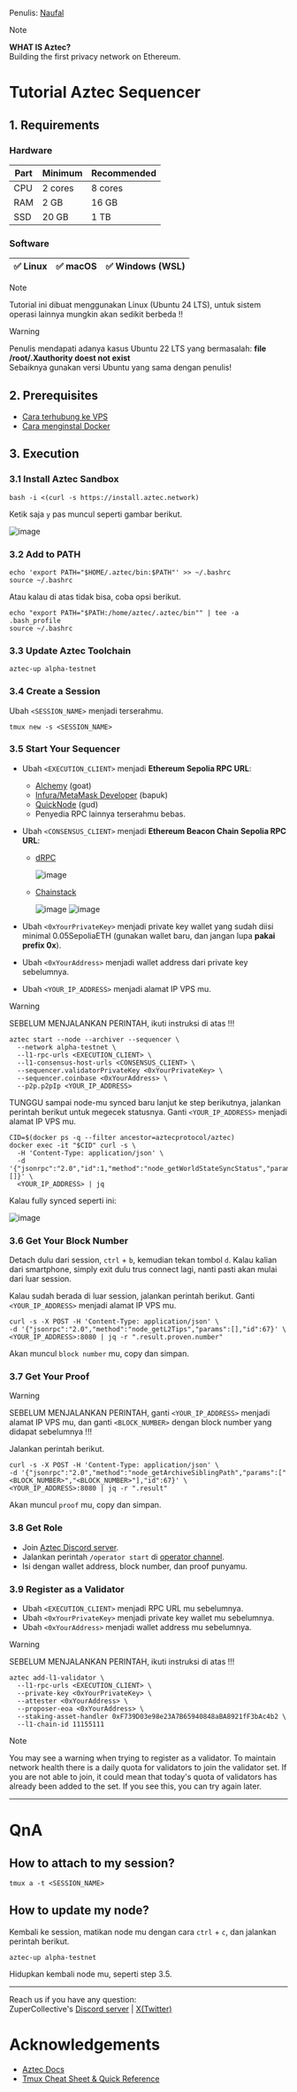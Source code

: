 Penulis: [Naufal](https://x.com/0xfal)

> [!NOTE]
> **WHAT IS Aztec?**\
> Building the first privacy network on Ethereum.

# Tutorial Aztec Sequencer

## 1. Requirements

### Hardware

| Part | Minimum | Recommended |
| ------------- | ------------- | ------------- |
| CPU | 2 cores | 8 cores |
| RAM | 2 GB | 16 GB |
| SSD | 20 GB | 1 TB |

### Software

| ✅ Linux | ✅ macOS | ✅ Windows (WSL) |
| ------------- | ------------- | ------------- |

> [!NOTE]
> Tutorial ini dibuat menggunakan Linux (Ubuntu 24 LTS), untuk sistem operasi lainnya mungkin akan sedikit berbeda !!

> [!WARNING]
> Penulis mendapati adanya kasus Ubuntu 22 LTS yang bermasalah: **file /root/.Xauthority doest not exist**\
> Sebaiknya gunakan versi Ubuntu yang sama dengan penulis!

## 2. Prerequisites

- [Cara terhubung ke VPS](https://github.com/ZuperHunt/Connect-to-VPS)
- [Cara menginstal Docker](https://github.com/zupercollective/Installing-Docker)

## 3. Execution

### 3.1 Install Aztec Sandbox

```
bash -i <(curl -s https://install.aztec.network)
```

Ketik saja `y` pas muncul seperti gambar berikut.

![image](https://github.com/user-attachments/assets/147ccf0f-0f4b-4655-b526-9bc764229ebb)

### 3.2 Add to PATH

```
echo 'export PATH="$HOME/.aztec/bin:$PATH"' >> ~/.bashrc
source ~/.bashrc
```

Atau kalau di atas tidak bisa, coba opsi berikut.

```
echo "export PATH="$PATH:/home/aztec/.aztec/bin"" | tee -a .bash_profile
source ~/.bashrc
```

### 3.3 Update Aztec Toolchain

```
aztec-up alpha-testnet
```

### 3.4 Create a Session

Ubah `<SESSION_NAME>` menjadi terserahmu.

```
tmux new -s <SESSION_NAME>
```

### 3.5 Start Your Sequencer

- Ubah `<EXECUTION_CLIENT>` menjadi **Ethereum Sepolia RPC URL**:
  - [Alchemy](https://dashboard.alchemy.com/chains/eth?network=ETH_SEPOLIA) (goat)
  - [Infura/MetaMask Developer](https://developer.metamask.io/key/all-endpoints) (bapuk)
  - [QuickNode](https://dashboard.quicknode.com/endpoints/new/ETH/ethereum-sepolia) (gud)
  - Penyedia RPC lainnya terserahmu bebas.

- Ubah `<CONSENSUS_CLIENT>` menjadi **Ethereum Beacon Chain Sepolia RPC URL**:
  - [dRPC](https://drpc.org/login)
  
    ![image](https://github.com/user-attachments/assets/13c0d6b3-d244-4e66-9566-e78bad959327)
  
  - [Chainstack](https://console.chainstack.com/nodes)
  
    ![image](https://github.com/user-attachments/assets/89b297f6-7618-4663-9f28-4d147b5bd66e)
    ![image](https://github.com/user-attachments/assets/82d26203-bab0-4b30-859b-a648cbc280c4)

- Ubah `<0xYourPrivateKey>` menjadi private key wallet yang sudah diisi minimal 0.05SepoliaETH (gunakan wallet baru, dan jangan lupa **pakai prefix 0x**).
- Ubah `<0xYourAddress>` menjadi wallet address dari private key sebelumnya.
- Ubah `<YOUR_IP_ADDRESS>` menjadi alamat IP VPS mu.

> [!WARNING]
> SEBELUM MENJALANKAN PERINTAH, ikuti instruksi di atas !!!

```
aztec start --node --archiver --sequencer \
  --network alpha-testnet \
  --l1-rpc-urls <EXECUTION_CLIENT> \
  --l1-consensus-host-urls <CONSENSUS_CLIENT> \
  --sequencer.validatorPrivateKey <0xYourPrivateKey> \
  --sequencer.coinbase <0xYourAddress> \
  --p2p.p2pIp <YOUR_IP_ADDRESS>
```

TUNGGU sampai node-mu synced baru lanjut ke step berikutnya, jalankan perintah berikut untuk megecek statusnya. Ganti `<YOUR_IP_ADDRESS>` menjadi alamat IP VPS mu.

```
CID=$(docker ps -q --filter ancestor=aztecprotocol/aztec)
docker exec -it "$CID" curl -s \
  -H 'Content-Type: application/json' \
  -d '{"jsonrpc":"2.0","id":1,"method":"node_getWorldStateSyncStatus","params":[]}' \
  <YOUR_IP_ADDRESS> | jq
```

Kalau fully synced seperti ini:

![image](https://github.com/user-attachments/assets/b3441eee-9318-4434-b9d6-3384a2f76738)

### 3.6 Get Your Block Number

Detach dulu dari session, `ctrl` + `b`, kemudian tekan tombol `d`. Kalau kalian dari smartphone, simply exit dulu trus connect lagi, nanti pasti akan mulai dari luar session.

Kalau sudah berada di luar session, jalankan perintah berikut. Ganti `<YOUR_IP_ADDRESS>` menjadi alamat IP VPS mu.

```
curl -s -X POST -H 'Content-Type: application/json' \
-d '{"jsonrpc":"2.0","method":"node_getL2Tips","params":[],"id":67}' \
<YOUR_IP_ADDRESS>:8080 | jq -r ".result.proven.number"
```

Akan muncul `block number` mu, copy dan simpan.

### 3.7 Get Your Proof

> [!WARNING]
> SEBELUM MENJALANKAN PERINTAH, ganti `<YOUR_IP_ADDRESS>` menjadi alamat IP VPS mu, dan ganti `<BLOCK_NUMBER>` dengan block number yang didapat sebelumnya !!!

Jalankan perintah berikut.

```
curl -s -X POST -H 'Content-Type: application/json' \
-d '{"jsonrpc":"2.0","method":"node_getArchiveSiblingPath","params":["<BLOCK_NUMBER>","<BLOCK_NUMBER>"],"id":67}' \
<YOUR_IP_ADDRESS>:8080 | jq -r ".result"
```

Akan muncul `proof` mu, copy dan simpan.

### 3.8 Get Role

- Join [Aztec Discord server](https://discord.gg/aztec).
- Jalankan perintah `/operator start` di [operator channel](https://discord.com/channels/1144692727120937080/1367196595866828982).
- Isi dengan wallet address, block number, dan proof punyamu.

### 3.9 Register as a Validator

- Ubah `<EXECUTION_CLIENT>` menjadi RPC URL mu sebelumnya.
- Ubah `<0xYourPrivateKey>` menjadi private key wallet mu sebelumnya.
- Ubah `<0xYourAddress>` menjadi wallet address mu sebelumnya.

> [!WARNING]
> SEBELUM MENJALANKAN PERINTAH, ikuti instruksi di atas !!!

```
aztec add-l1-validator \
  --l1-rpc-urls <EXECUTION_CLIENT> \
  --private-key <0xYourPrivateKey> \
  --attester <0xYourAddress> \
  --proposer-eoa <0xYourAddress> \
  --staking-asset-handler 0xF739D03e98e23A7B65940848aBA8921fF3bAc4b2 \
  --l1-chain-id 11155111
```

> [!NOTE]
> You may see a warning when trying to register as a validator. To maintain network health there is a daily quota for validators to join the validator set. If you are not able to join, it could mean that today's quota of validators has already been added to the set. If you see this, you can try again later.

---

# QnA

## How to attach to my session?

```
tmux a -t <SESSION_NAME>
```

## How to update my node?

Kembali ke session, matikan node mu dengan cara `ctrl` + `c`, dan jalankan perintah berikut.

```
aztec-up alpha-testnet
```

Hidupkan kembali node mu, seperti step 3.5.

---

Reach us if you have any question:\
ZuperCollective's [Discord server](https://discord.gg/ZuperCollective) | [X(Twitter)](https://twitter.com/ZuperCollective)

# Acknowledgements

* [Aztec Docs](https://docs.aztec.network/next/the_aztec_network/guides/run_nodes)
* [Tmux Cheat Sheet & Quick Reference](https://tmuxcheatsheet.com/)
